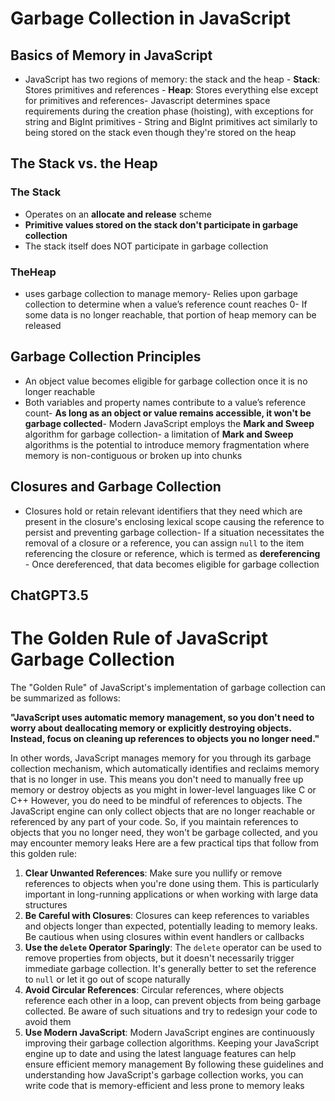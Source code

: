 # Garbage Collection in JavaScript

## Basics of Memory in JavaScript

- JavaScript has two regions of memory: the stack and the heap - **Stack**: Stores primitives and references - **Heap**: Stores everything else except for primitives and references- Javascript determines space requirements during the creation phase (hoisting), with exceptions for string and BigInt primitives - String and BigInt primitives act similarly to being stored on the stack even though they're stored on the heap

## The Stack vs. the Heap

### The Stack

- Operates on an **allocate and release** scheme
- **Primitive values stored on the stack don't participate in garbage collection**
- The stack itself does NOT participate in garbage collection

### TheHeap

- uses garbage collection to manage memory- Relies upon garbage collection to determine when a value’s reference count reaches 0- If some data is no longer reachable, that portion of heap memory can be released

## Garbage Collection Principles

- An object value becomes eligible for garbage collection once it is no longer reachable
- Both variables and property names contribute to a value’s reference count- **As long as an object or value remains accessible, it won't be garbage collected**- Modern JavaScript employs the **Mark and Sweep** algorithm for garbage collection- a limitation of **Mark and Sweep** algorithms is the potential to introduce memory fragmentation where memory is non-contiguous or broken up into chunks

## Closures and Garbage Collection

- Closures hold or retain relevant identifiers that they need which are present in the closure's enclosing lexical scope causing the reference to persist and preventing garbage collection- If a situation necessitates the removal of a closure or a reference, you can assign `null` to the item referencing the closure or reference, which is termed as **dereferencing** - Once dereferenced, that data becomes eligible for garbage collection

## ChatGPT3.5

# The Golden Rule of JavaScript Garbage Collection

The "Golden Rule" of JavaScript's implementation of garbage collection can be summarized as follows:

**"JavaScript uses automatic memory management, so you don't need to worry about deallocating memory or explicitly destroying objects. Instead, focus on cleaning up references to objects you no longer need."**

In other words, JavaScript manages memory for you through its garbage collection mechanism, which automatically identifies and reclaims memory that is no longer in use. This means you don't need to manually free up memory or destroy objects as you might in lower-level languages like C or C++
However, you do need to be mindful of references to objects. The JavaScript engine can only collect objects that are no longer reachable or referenced by any part of your code. So, if you maintain references to objects that you no longer need, they won't be garbage collected, and you may encounter memory leaks
Here are a few practical tips that follow from this golden rule:

1. **Clear Unwanted References**: Make sure you nullify or remove references to objects when you're done using them. This is particularly important in long-running applications or when working with large data structures
2. **Be Careful with Closures**: Closures can keep references to variables and objects longer than expected, potentially leading to memory leaks. Be cautious when using closures within event handlers or callbacks
3. **Use the `delete` Operator Sparingly**: The `delete` operator can be used to remove properties from objects, but it doesn't necessarily trigger immediate garbage collection. It's generally better to set the reference to `null` or let it go out of scope naturally
4. **Avoid Circular References**: Circular references, where objects reference each other in a loop, can prevent objects from being garbage collected. Be aware of such situations and try to redesign your code to avoid them
5. **Use Modern JavaScript**: Modern JavaScript engines are continuously improving their garbage collection algorithms. Keeping your JavaScript engine up to date and using the latest language features can help ensure efficient memory management
   By following these guidelines and understanding how JavaScript's garbage collection works, you can write code that is memory-efficient and less prone to memory leaks
